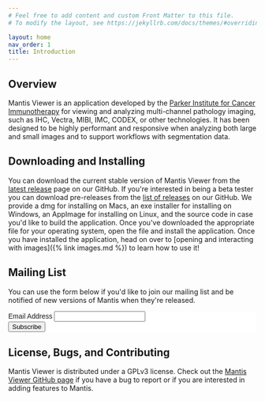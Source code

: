 ```yaml
---
# Feel free to add content and custom Front Matter to this file.
# To modify the layout, see https://jekyllrb.com/docs/themes/#overriding-theme-defaults

layout: home
nav_order: 1
title: Introduction
---
```


## Overview

Mantis Viewer is an application developed by the [Parker Institute for Cancer Immunotherapy](https://www.parkerici.org/) for viewing and analyzing multi-channel pathology imaging, such as IHC, Vectra, MIBI, IMC, CODEX, or other technologies. It has been designed to be highly performant and responsive when analyzing both large and small images and to support workflows with segmentation data.

## Downloading and Installing

You can download the current stable version of Mantis Viewer from the [latest release](https://github.com/ParkerICI/mantis-viewer/releases/latest) page on our GitHub. If you're interested in being a beta tester you can download pre-releases from the [list of releases](https://github.com/ParkerICI/mantis-viewer/releases) on our GitHub. We provide a dmg for installing on Macs, an exe installer for installing on Windows, an AppImage for installing on Linux, and the source code in case you'd like to build the application. Once you've downloaded the appropriate file for your operating system, open the file and install the application. Once you have installed the application, head on over to [opening and interacting with images]({% link images.md %}) to learn how to use it!

## Mailing List

You can use the form below if you'd like to join our mailing list and be notified of new versions of Mantis when they're released.

<!-- Begin Mailchimp Signup Form -->
<link href="//cdn-images.mailchimp.com/embedcode/classic-10_7.css" rel="stylesheet" type="text/css">
<style type="text/css">
	#mc_embed_signup{background:#fff; clear:left; font:14px Helvetica,Arial,sans-serif; }
	/* Add your own Mailchimp form style overrides in your site stylesheet or in this style block.
	   We recommend moving this block and the preceding CSS link to the HEAD of your HTML file. */
</style>
<div id="mc_embed_signup">
<form action="https://parkerici.us20.list-manage.com/subscribe/post?u=756ad3a4672581a804189f5bf&amp;id=3121d9f2a2" method="post" id="mc-embedded-subscribe-form" name="mc-embedded-subscribe-form" class="validate" target="_blank" novalidate>
    <div id="mc_embed_signup_scroll">

<div class="mc-field-group">
	<label for="mce-EMAIL">Email Address </label>
	<input type="email" value="" name="EMAIL" class="required email" id="mce-EMAIL">
</div>
	<div id="mce-responses" class="clear">
		<div class="response" id="mce-error-response" style="display:none"></div>
		<div class="response" id="mce-success-response" style="display:none"></div>
	</div>    <!-- real people should not fill this in and expect good things - do not remove this or risk form bot signups-->
    <div style="position: absolute; left: -5000px;" aria-hidden="true"><input type="text" name="b_756ad3a4672581a804189f5bf_3121d9f2a2" tabindex="-1" value=""></div>
    <div class="clear"><input type="submit" value="Subscribe" name="subscribe" id="mc-embedded-subscribe" class="button"></div>
    </div>
</form>
</div>
<script type='text/javascript' src='//s3.amazonaws.com/downloads.mailchimp.com/js/mc-validate.js'></script><script type='text/javascript'>(function($) {window.fnames = new Array(); window.ftypes = new Array();fnames[0]='EMAIL';ftypes[0]='email';fnames[1]='FNAME';ftypes[1]='text';fnames[2]='LNAME';ftypes[2]='text';fnames[3]='ADDRESS';ftypes[3]='address';fnames[4]='PHONE';ftypes[4]='phone';}(jQuery));var $mcj = jQuery.noConflict(true);</script>
<!--End mc_embed_signup-->

## License, Bugs, and Contributing

Mantis Viewer is distributed under a GPLv3 license. Check out the [Mantis Viewer GitHub page](https://github.com/ParkerICI/mantis-viewer) if you have a bug to report or if you are interested in adding features to Mantis.